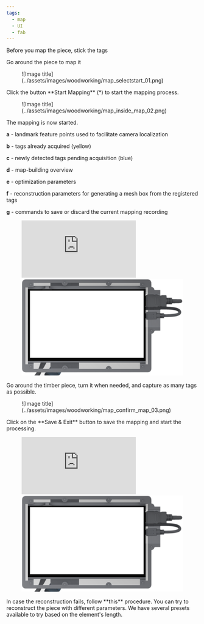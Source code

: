 ```yaml
---
tags:
  - map
  - UI
  - fab
---
```


<!-- FIXME: Get rid of the title in the page? -->

Before you map the piece, stick the tags

<!-- TODO: Add tags to the timber piece -->

Go around the piece to map it

<!-- TODO: Add the video side by side of the mapping of one piece (maybe with drone??) -->


<!-- Start the mapping -->
<div class="sevinch-display-tutorial" markdown>
<figure markdown>
![Image title](../assets/images/woodworking/map_selectstart_01.png)
</figure>
<div class="description" markdown>
Click the button **Start Mapping** (*) to start the mapping process.
</div>
</div>

<!-- Mapping interface -->
<div class="sevinch-display-tutorial" markdown>
<figure markdown>
![Image title](../assets/images/woodworking/map_inside_map_02.png)
</figure>
<div class="description" markdown>
The mapping is now started.

**a** - landmark feature points used to facilitate camera localization

**b** - tags already acquired (yellow)

**c** - newly detected tags pending acquisition (blue)

**d** - map-building overview

**e** - optimization parameters

**f** - reconstruction parameters for generating a mesh box from the registered tags

**g** - commands to save or discard the current mapping recording
</div>
</div>

<!-- Mid mapping NB: autovideo-->
<div class="sevinch-display-tutorial" markdown>
<figure markdown>
<div class="video-container">
    <iframe 
        src="https://player.vimeo.com/video/1065559795?h=afb4e097b9&amp;background=1&amp;autopause=0&amp;loop=1&amp;autoplay=1&amp;muted=1&amp;controls=0&amp;title=0&amp;byline=0&amp;portrait=0" 
        frameborder="0" 
        allow="autoplay; fullscreen; picture-in-picture" 
        allowfullscreen>
    </iframe>
    <img 
        src="https://github.com/ibois-epfl/augmented-carpentry/blob/main/docs/assets/images/frame-overlay.png?raw=true"
        class="frame-overlay"
    />
</div>
</figure>
<div class="description" markdown>
Go around the timber piece, turn it when needed, and capture as many tags as possible.
</div>
</div>

<!-- Mapping closing -->
<div class="sevinch-display-tutorial" markdown>
<figure markdown>
![Image title](../assets/images/woodworking/map_confirm_map_03.png)
</figure>
<div class="description" markdown>
Click on the **Save & Exit** button to save the mapping and start the processing.
</div>
</div>

<!-- TODO: Load acim model (UI interface to select acim navigation) -->

<!-- TODO: Visualize the piece with 3D model overlay -->

<!-- FIXME: add the tab block inside, see how it can work>
<!-- In case of reconstruction failure -->
<div class="sevinch-display-tutorial" markdown>
<figure markdown>
<div class="video-container">
    <iframe 
        src="https://player.vimeo.com/video/1065422379?h=3461c28610&amp;badge=1&amp;autopause=0&amp;player_id=0&amp;app_id=58479&amp;title=1&amp;byline=0&amp;portrait=0" 
        frameborder="0" 
        allow="autoplay; fullscreen; picture-in-picture" 
        allowfullscreen>
    </iframe>
    <img 
        src="https://github.com/ibois-epfl/augmented-carpentry/blob/main/docs/assets/images/frame-overlay.png?raw=true"
        class="frame-overlay"
    />
</div>
</figure>
<div class="description" markdown>
In case the reconstruction fails, follow **this** procedure. You can try to reconstruct the piece with different parameters. We have several presets available to try based on the element's length.
</div>
</div>